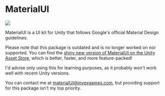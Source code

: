 **MaterialUI**
==========

![](https://thumbs.gfycat.com/CreepyEmotionalElk-size_restricted.gif)

MaterialUI is a UI kit for Unity that follows Google's official Material Design guidelines.

Please note that this package is outdated and is no longer worked on nor supported. You can find the [shiny new version of MaterialUI on the Unity Asset Store](https://www.assetstore.unity3d.com/en/#!/content/51870), which is better, faster, and more feature-packed!

I'd advise only using this for learning purposes, as it probably won't work well with recent Unity versions.

You can contact me at materialUI@invexgames.com, but providing support for this package isn't my top priority.
